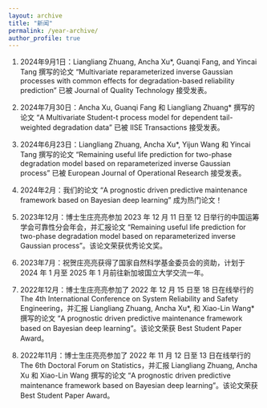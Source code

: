 ```yaml
---
layout: archive
title: "新闻"
permalink: /year-archive/
author_profile: true
---
```


1. 2024年9月1日：Liangliang Zhuang, Ancha Xu\*, Guanqi Fang, and Yincai Tang 撰写的论文 “Multivariate reparameterized inverse Gaussian processes with common effects for degradation-based reliability prediction” 已被 Journal of Quality Technology 接受发表。

1. 2024年7月30日：Ancha Xu, Guanqi Fang 和 Liangliang Zhuang\* 撰写的论文 “A Multivariate Student-t process model for dependent tail-weighted degradation data” 已被 IISE Transactions 接受发表。

1. 2024年6月23日：Liangliang Zhuang, Ancha Xu\*, Yijun Wang 和 Yincai Tang 撰写的论文 “Remaining useful life prediction for two-phase degradation model based on reparameterized inverse Gaussian process” 已被 European Journal of Operational Research 接受发表。

1. 2024年2月：我们的论文 “A prognostic driven predictive maintenance framework based on Bayesian deep learning” 成为热门论文！

1. 2023年12月：博士生庄亮亮参加 2023 年 12 月 11 日至 12 日举行的中国运筹学会可靠性分会年会，并汇报论文 “Remaining useful life prediction for two-phase degradation model based on reparameterized inverse Gaussian process”。该论文荣获优秀论文奖。

1. 2023年7月：祝贺庄亮亮获得了国家自然科学基金委员会的资助，计划于 2024 年 1 月至 2025 年 1 月前往新加坡国立大学交流一年。

1. 2022年12月：博士生庄亮亮参加了 2022 年 12 月 15 日至 18 日在线举行的 The 4th International Conference on System Reliability and Safety Engineering，并汇报 Liangliang Zhuang, Ancha Xu\*, 和 Xiao-Lin Wang\* 撰写的论文 “A prognostic driven predictive maintenance framework based on Bayesian deep learning”。该论文荣获 Best Student Paper Award。

1. 2022年11月：博士生庄亮亮参加了 2022 年 11 月 12 日至 13 日在线举行的 The 6th Doctoral Forum on Statistics，并汇报 Liangliang Zhuang, Ancha Xu 和 Xiao-Lin Wang 撰写的论文 “A prognostic driven predictive maintenance framework based on Bayesian deep learning”。该论文荣获 Best Student Paper Award。

